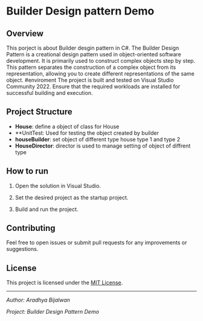 
# Builder Design pattern Demo

## Overview

This porject is about Builder desgin pattern in C#. The Builder Design Pattern is a creational design pattern used in object-oriented software development. It is primarily used to construct complex objects step by step. This pattern separates the construction of a complex object from its representation, 
allowing you to create different representations of the same object.
#enviroment
The project is built and tested on Visual Studio Community 2022. Ensure that the required 
workloads are installed for successful building and execution.

## Project Structure

- **House**: define a object of class for House
- **UnitTest: Used for testing the object created by builder
- **houseBuilder**: set object of different type house type 1 and type 2
- **HouseDirector**: director is used to manage setting of object of diffrent type


## How to run

1. Open the solution in Visual Studio.

2. Set the desired project as the startup project.

3. Build and run the project.

## Contributing

Feel free to open issues or submit pull requests for any improvements or suggestions.

## License

This project is licensed under the [MIT License](LICENSE).

---

*Author: Aradhya Bijalwan*

*Project: Builder Design Pattern Demo*
